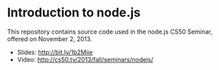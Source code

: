 # Introduction to node.js

This repository contains source code used in the node.js CS50 Seminar, offered on November 2, 2013.

- Slides: http://bit.ly/1b2Miie
- Video: http://cs50.tv/2013/fall/seminars/nodejs/
